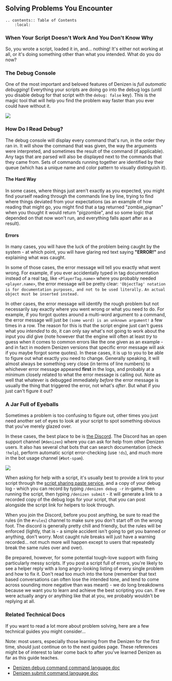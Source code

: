 Solving Problems You Encounter
------------------------------

```eval_rst
.. contents:: Table of Contents
    :local:
```

### When Your Script Doesn't Work And You Don't Know Why

So, you wrote a script, loaded it in, and... nothing! It's either not working at all, or it's doing something other than what you intended. What do you do now?

### The Debug Console

One of the most important and beloved features of Denizen is *full automatic debugging*! Everything your scripts are doing go into the debug logs <span class="parens">(until you disable debug for that script with the `debug: false` key)</span>. This is the magic tool that will help you find the problem way faster than you ever could have without it.

![](images/debugerror.png)

### How Do I Read Debug?

The debug console will display every command that's run, in the order they ran in. It will show the command that was given, the way the arguments were interpreted, and sometimes the result of the command <span class="parens">(if applicable)</span>. Any tags that are parsed will also be displayed next to the commands that they came from. Sets of commands running together are identified by their queue <span class="parens">(which has a unique name and color pattern to visually distinguish it)</span>.

#### The Hard Way

In some cases, where things just aren't exactly as you expected, you might find yourself reading through the commands line by line, trying to find where things deviated from your expectations <span class="parens">(as an example of how reading that might go, you might find that a tag returned "zombie_pigman" when you thought it would return "pigzombie", and so some logic that depended on that now won't run, and everything falls apart after as a result)</span>.

#### Errors

In many cases, you will have the luck of the problem being caught by the system - at which point, you will have glaring red text saying **"ERROR!"** and explaining what was caught.

In some of those cases, the error message will tell you exactly what went wrong. For example, if you ever accidentally typed in tag documentation instead of a real tag, like `<PlayerTag.name>` where you probably needed `<player.name>`, the error message will be pretty clear: `'ObjectTag' notation is for documentation purposes, and not to be used literally.` `An actual object must be inserted instead.`

In other cases, the error message will identify the rough problem but not necessarily say exactly where you went wrong or what you need to do. For example, if you forgot quotes around a multi-word argument to a command, the error message will just be `(some word) is an unknown argument!` a few times in a row. The reason for this is that the script engine just can't guess what you *intended* to do, it can only say what's not going to work about the input you *did* give <span class="parens">(note however that the engine will often at least *try* to guess when it comes to common errors like the one given as an example - and in fact in modern Denizen versions that specific error message will ask if you maybe forgot some quotes)</span>. In these cases, it is up to you to be able to figure out what exactly you need to change. Generally speaking, it will almost always be something very close <span class="parens">(in terms of line numbers)</span> to whichever error message appeared **first** in the logs, and probably at a minimum closely related to what the error message is calling out. Note as well that whatever is debugged immediately *before* the error message is usually the thing that triggered the error, not what's *after*. But what if you just can't figure it out?

### A Jar Full of Eyeballs

Sometimes a problem is too confusing to figure out, other times you just need another set of eyes to look at your script to spot something obvious that you've merely glazed over.

In these cases, the best place to be is [the Discord](https://discord.gg/Q6pZGSR). The Discord has an open support channel (`#denizen`) where you can ask for help from other Denizen users. It also has several chat bots that can search documentation (check `!help`), perform automatic script error-checking (use `!ds`), and much more in the bot usage channel (`#bot-spam`).

[![](images/thediscord.png)](https://discord.gg/Q6pZGSR)

When asking for help with a script, it's usually best to provide a link to your script through the [script sharing paste service](https://one.denizenscript.com/haste), and a copy of your debug log - which you can record by typing `/denizen debug -r` in-game, then running the script, then typing `/denizen submit` - it will generate a link to a recorded copy of the debug logs for your script, that you can post alongside the script link for helpers to look through.

When you join the Discord, before you post anything, be sure to read the rules (in the `#rules`) channel to make sure you don't start off on the wrong foot. The discord is generally pretty chill and friendly, but the rules will be enforced <span class="parens">(lightly, that is - a simple accident isn't going to get you banned or anything, don't worry. Most caught rule breaks will just have a warning recorded... not much more will happen except to users that repeatedly break the same rules over and over)</span>.

Be prepared, however, for some potential tough-love support with fixing particularly messy scripts. If you post a script full of errors, you're likely to see a helper reply with a long angry-looking listing of every single problem and how to fix it. Don't read too much into the tone <span class="parens">(remember that text based conversations can often lose the intended tone, and tend to come across sounding more negative than was meant)</span> - we do long breakdowns because we want you to learn and achieve the best scripting you can. If we were actually angry or anything like that at you, we probably wouldn't be replying at all.

### Related Technical Docs

If you want to read a lot more about problem solving, here are a few technical guides you might consider...

Note: most users, especially those learning from the Denizen for the first time, should just continue on to the next guides page. These references might be of interest to later come back to after you've learned Denizen as far as this guide teaches.

- [Denizen debug command command language doc](https://one.denizenscript.com/denizen/lngs/denizen%20debug%20command)
- [Denizen submit command language doc](https://one.denizenscript.com/denizen/lngs/denizen%20submit%20command)
